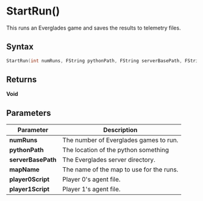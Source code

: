 # StartRun()
This runs an Everglades game and saves the results to telemetry files.  

## Syntax
```cpp
StartRun(int numRuns, FString pythonPath, FString serverBasePath, FString mapName, FString player0Script, FString player1Script)
```

## Returns
**Void**  

## Parameters
|Parameter          |Description                                |
|-------------------|-------------------------------------------|
|**numRuns**        |The number of Everglades games to run.     |
|**pythonPath**     |The location of the python something       |
|**serverBasePath** |The Everglades server directory.           |
|**mapName**        |The name of the map to use for the runs.   |
|**player0Script**  |Player 0's agent file.                     |
|**player1Script**  |Player 1's agent file.                     |